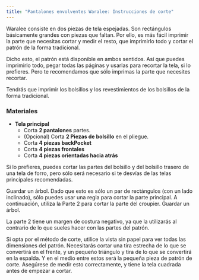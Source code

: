 ```yaml
---
title: "Pantalones envolventes Waralee: Instrucciones de corte"
---
```


<Note>

Waralee consiste en dos piezas de tela espejadas.
Son rectángulos básicamente grandes con piezas que faltan.
Por ello, es más fácil imprimir la parte que necesitas cortar y medir el resto,
que imprimirlo todo y cortar el patrón de la forma tradicional.

Dicho esto, el patrón está disponible en ambos sentidos. Así que puedes imprimirlo todo, pegar todas las páginas y usarlas para recortar la tela, si lo prefieres. Pero te recomendamos que sólo imprimas la parte que necesites recortar.

Tendrás que imprimir los bolsillos y los revestimientos de los bolsillos de la forma tradicional.

</Note>

### Materiales

- **Tela principal**
  - Corta **2 pantalones** partes.
  - (Opcional) Corta **2 Piezas de bolsillo** en el pliegue.
  - Corta **4 piezas backPocket**
  - Corta **4 piezas frontales**
  - Corta **4 piezas orientadas hacia atrás**

<Note>

Si lo prefieres, puedes cortar las partes del bolsillo y del bolsillo trasero de una tela de forro, pero sólo será necesario si te desvías de las telas principales recomendadas.

</Note>

<Tip>

Guardar un árbol.
Dado que esto es sólo un par de rectángulos (con un lado inclinado), sólo puedes usar una regla para cortar la parte principal. A continuación, utiliza la Parte 2 para cortar la parte del croupier. Guardar un árbol.

La parte 2 tiene un margen de costura negativo, ya que la utilizarás al contrario de lo que sueles hacer con las partes del patrón.

Si opta por el método de corte, utilice la vista sin papel para ver todas las dimensiones del patrón.
Necesitarás cortar una tira estrecha de lo que se convertirá en el frente, y un pequeño triángulo y tira de lo que se convertirá en la espalda.
Y en el medio entre estos será la pequeña pieza de patrón de corte.
Asegúrese de medir esto correctamente, y tiene la tela cuadrada antes de empezar a cortar.

</Tip>
